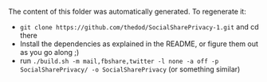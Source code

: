 The content of this folder was automatically generated. To regenerate it:

* `git clone https://github.com/thedod/SocialSharePrivacy-1.git` and cd there
* Install the dependencies as explained in the README, or figure them out as you go along ;)
* run `./build.sh -m mail,fbshare,twitter -l none -a off -p SocialSharePrivacy/ -o SocialSharePrivacy` (or something similar)

